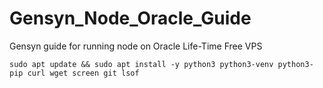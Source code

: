 # Gensyn_Node_Oracle_Guide
Gensyn guide for running node on Oracle Life-Time Free VPS
```
sudo apt update && sudo apt install -y python3 python3-venv python3-pip curl wget screen git lsof
```

